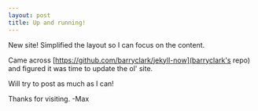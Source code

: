 ```yaml
---
layout: post
title: Up and running!
---
```


New site! Simplified the layout so I can focus on the content.

Came across [https://github.com/barryclark/jekyll-now](barryclark's repo) and figured it was time to update the ol' site.

Will try to post as much as I can!

Thanks for visiting.
-Max